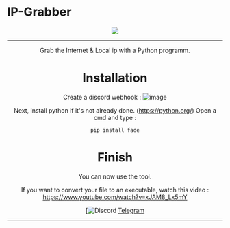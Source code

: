 # IP-Grabber
<div align="center">
<div align="center">
<img src="https://media.discordapp.net/attachments/1090283036324671598/1146408783342469130/254417719-c0e5dae7-353b-42e9-b95e-3b5a7f6f393c.png">
<hr>
Grab the  Internet &amp; Local ip with a Python programm.

# Installation

Create a discord webhook : 
![image](https://github.com/ttameo/IP-Grabber/assets/113922183/50b11c8f-8fd3-41b3-aebe-ae125ba50d29)

Next, install python if it's not already done. (https://python.org/)
Open a cmd and type :
```
pip install fade
```

# Finish 
You can now use the tool.

If you want to convert your file to an executable, watch this video :
https://www.youtube.com/watch?v=xJAM8_Lx5mY

[![Discord](https://discord.gg/mCxeF7RNMx)
[Telegram](https://t.me/TSH0P)
 </div><hr>
